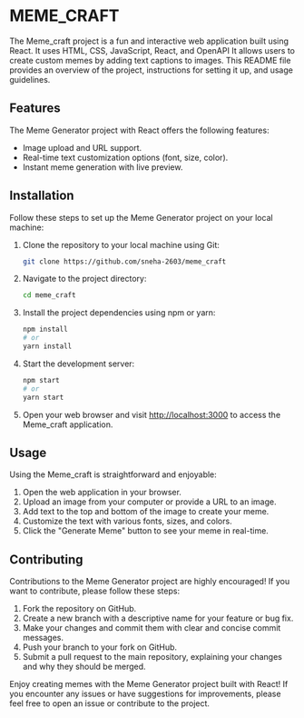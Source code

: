 ﻿# MEME_CRAFT

The Meme_craft project is a fun and interactive web application built using React.
It uses HTML, CSS, JavaScript, React, and OpenAPI It allows users to create custom memes by adding text captions to images. This README file provides an overview of the project, instructions for setting it up, and usage guidelines.

## Features

The Meme Generator project with React offers the following features:

- Image upload and URL support.
- Real-time text customization options (font, size, color).
- Instant meme generation with live preview.

## Installation

Follow these steps to set up the Meme Generator project on your local machine:

1. Clone the repository to your local machine using Git:

   ```bash
   git clone https://github.com/sneha-2603/meme_craft
   ```

2. Navigate to the project directory:

   ```bash
   cd meme_craft
   ```

3. Install the project dependencies using npm or yarn:

   ```bash
   npm install
   # or
   yarn install
   ```

4. Start the development server:

   ```bash
   npm start
   # or
   yarn start
   ```

5. Open your web browser and visit [http://localhost:3000](http://localhost:3000) to access the Meme_craft application.

## Usage

Using the Meme_craft is straightforward and enjoyable:

1. Open the web application in your browser.
2. Upload an image from your computer or provide a URL to an image.
3. Add text to the top and bottom of the image to create your meme.
4. Customize the text with various fonts, sizes, and colors.
5. Click the "Generate Meme" button to see your meme in real-time.


## Contributing

Contributions to the Meme Generator project are highly encouraged! If you want to contribute, please follow these steps:

1. Fork the repository on GitHub.
2. Create a new branch with a descriptive name for your feature or bug fix.
3. Make your changes and commit them with clear and concise commit messages.
4. Push your branch to your fork on GitHub.
5. Submit a pull request to the main repository, explaining your changes and why they should be merged.


Enjoy creating memes with the Meme Generator project built with React! If you encounter any issues or have suggestions for improvements, please feel free to open an issue or contribute to the project.
